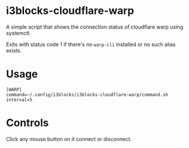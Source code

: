 # i3blocks-cloudflare-warp

A simple script that shows the connection status of cloudflare warp using systemctl.

Exits with status code 1 if there's no `warp-cli` installed or no such alias exists.

# Usage

```
[WARP]
command=~/.config/i3blocks/i3blocks-cloudflare-warp/command.sh
interval=5
```

# Controls

Click any mouse button on it connect or disconnect.

